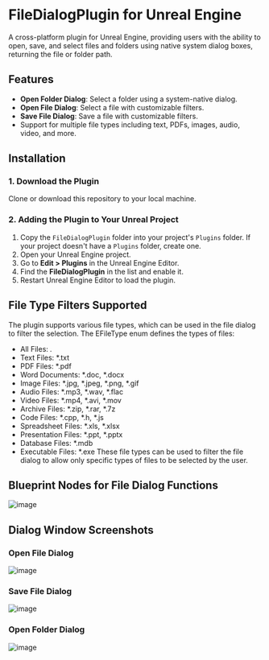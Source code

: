 # FileDialogPlugin for Unreal Engine

A cross-platform plugin for Unreal Engine, providing users with the ability to open, save, and select files and folders using native system dialog boxes, returning the file or folder path.

## Features
- **Open Folder Dialog**: Select a folder using a system-native dialog.
- **Open File Dialog**: Select a file with customizable filters.
- **Save File Dialog**: Save a file with customizable filters.
- Support for multiple file types including text, PDFs, images, audio, video, and more.

## Installation

### 1. Download the Plugin
Clone or download this repository to your local machine.

### 2. Adding the Plugin to Your Unreal Project
1. Copy the `FileDialogPlugin` folder into your project's `Plugins` folder. If your project doesn't have a `Plugins` folder, create one.
2. Open your Unreal Engine project.
3. Go to **Edit > Plugins** in the Unreal Engine Editor.
4. Find the **FileDialogPlugin** in the list and enable it.
5. Restart Unreal Engine Editor to load the plugin.

## File Type Filters Supported
The plugin supports various file types, which can be used in the file dialog to filter the selection. The EFileType enum defines the types of files:

- All Files: *.*
- Text Files: *.txt
- PDF Files: *.pdf
- Word Documents: *.doc, *.docx
- Image Files: *.jpg, *.jpeg, *.png, *.gif
- Audio Files: *.mp3, *.wav, *.flac
- Video Files: *.mp4, *.avi, *.mov
- Archive Files: *.zip, *.rar, *.7z
- Code Files: *.cpp, *.h, *.js
- Spreadsheet Files: *.xls, *.xlsx
- Presentation Files: *.ppt, *.pptx
- Database Files: *.mdb
- Executable Files: *.exe
These file types can be used to filter the file dialog to allow only specific types of files to be selected by the user.

## Blueprint Nodes for File Dialog Functions

![image](https://github.com/user-attachments/assets/55fc38a3-9777-4d93-8b29-387456f5b813)

## Dialog Window Screenshots

### Open File Dialog
![image](https://github.com/user-attachments/assets/fa3010df-a3c2-4380-a73c-977615ad6df6)

### Save File Dialog
![image](https://github.com/user-attachments/assets/ca9ea5b6-7604-475a-9cd1-2b9cde17dc23)

### Open Folder Dialog
![image](https://github.com/user-attachments/assets/96cc4556-45d0-4dcd-ace4-d1a3a87da4e0)


